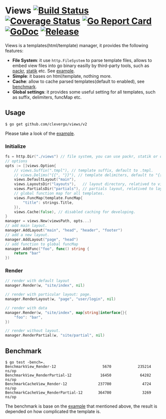 # Views [![Build Status](https://travis-ci.org/clevergo/views.svg?branch=master)](https://travis-ci.org/clevergo/views) [![Coverage Status](https://coveralls.io/repos/github/clevergo/views/badge.svg?branch=master)](https://coveralls.io/github/clevergo/views?branch=master) [![Go Report Card](https://goreportcard.com/badge/github.com/clevergo/views)](https://goreportcard.com/report/github.com/clevergo/views) [![GoDoc](https://img.shields.io/badge/godoc-reference-blue)](https://pkg.go.dev/github.com/clevergo/views/v2) [![Release](https://img.shields.io/github/release/clevergo/views.svg?style=flat-square)](https://github.com/clevergo/views/releases)

Views is a templates(html/template) manager,  it provides the following features:

- **File System**: it use `http.FileSystem` to parse template files, allows to embed view files into go binary easilly by third-party tools, 
	such as [packr](https://github.com/gobuffalo/packr), [statik](https://github.com/rakyll/statik) etc. See [example](example).
- **Simple**: it bases on html/template, nothing more.
- **Cache**: allow to cache parsed templates(default to enabled), see [benchmark](#benchmark).
- **Global settings**: it provides some useful setting for all templates, such as suffix, delimiters, funcMap etc.

## Usage

```shell
$ go get github.com/clevergo/views/v2
```

Please take a look of the [example](example).

### Initialize

```go
fs = http.Dir("./views") // file system, you can use packr, statik or other file system instead.
// options
opts := []views.Option{
	// views.Suffix(".tmpl"), // template suffix, default to .tmpl.
	// views.Delims("{{", "}}"), // template delimiters, default to "{{" and "}}".
	views.DefaultLayout("main"),
	views.LayoutsDir("layouts"),   // layout directory, relatived to views path.
	views.PartialsDir("partials"), // partials layout, relatived to layouts directory.
	// global function map for all templates.
	views.FuncMap(template.FuncMap{
		"title": strings.Title,
	}),
	views.Cache(false), // disabled caching for developing.
}
manager = views.New(viewsPath, opts...)
// add main layout.
manager.AddLayout("main", "head", "header", "footer")
// add a new layout.
manager.AddLayout("page", "head")
// add function to global funcMap
manager.AddFunc("foo", func() string {
    return "bar"
})
```

### Render

```go
// render with default layout
manager.Render(w, "site/index", nil)

// render with particular layout: page.
manager.RenderLayout(w, "page", "user/login", nil)

// render with data
manager.Render(w, "site/index", map[string]interface{}{
	"foo": "bar",
})

// render without layout.
manager.RenderPartial(w, "site/partial", nil)
```

## Benchmark

```shell
$ go test -bench=.
BenchmarkView_Render-12                     5670            235214 ns/op
BenchmarkView_RenderPartial-12             16450             64282 ns/op
BenchmarkCacheView_Render-12              237700              4724 ns/op
BenchmarkCacheView_RenderPartial-12       364700              3269 ns/op
```

The benchmark is base on the [example](example) that mentioned above, the result is depended on how complicated the template is. 
